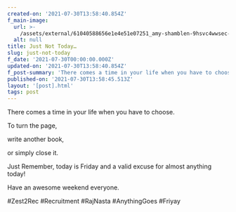 ```yaml
---
created-on: '2021-07-30T13:58:40.854Z'
f_main-image:
  url: >-
    /assets/external/61040588656e1e4e51e07251_amy-shamblen-9hsvc4wwsec-unsplash.jpg
  alt: null
title: Just Not Today…
slug: just-not-today
f_date: '2021-07-30T00:00:00.000Z'
updated-on: '2021-07-30T13:58:40.854Z'
f_post-summary: 'There comes a time in your life when you have to choose. '
published-on: '2021-07-30T13:58:45.513Z'
layout: '[post].html'
tags: post
---
```


There comes a time in your life when you have to choose.

To turn the page,

write another book,

or simply close it.

Just Remember, today is Friday and a valid excuse for almost anything today!

Have an awesome weekend everyone.

#Zest2Rec #Recruitment #RajNasta #AnythingGoes #Friyay

‍
